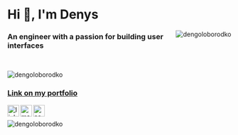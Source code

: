 <h1>Hi 👋, I'm Denys</h1>

<img src="https://github-readme-stats.vercel.app/api/top-langs/?username=dengoloborodko&theme=radical" 
     alt="dengoloborodko"
     align="right"/>

<h3>An engineer with a passion for building user interfaces</h3>

<br/>

<img src="https://github-readme-stats.vercel.app/api?username=dengoloborodko&show_icons=true&theme=radical&include_all_commits=true" 
     alt="dengoloborodko"/>
     
### [Link on my portfolio](https://dengoloborodko.github.io/beginning-projects/portfolio/dist/)

[<img src="https://www.flaticon.com/svg/static/icons/svg/174/174857.svg" 
     alt="linkedin"
     align="left"
     width="26"/>](https://www.linkedin.com/in/denys-goloborodko-b24005175)
[<img src="https://www.flaticon.com/svg/static/icons/svg/732/732200.svg" 
     alt="mailto:den.od.1911@gmail.com"
     align="left"
     width="26"/>](mailto:den.od.1911@gmail.com)
[<img src="https://cloud.githubusercontent.com/assets/2475572/4743290/2dcf20cc-5a26-11e4-89fb-62b861e5b29c.png" 
     alt="codewars"
     align="left"
     width="26"/>](https://www.codewars.com/users/Denys1911)
     
<br/>
<br/>

<img src="https://komarev.com/ghpvc/?username=dengoloborodko" alt="dengoloborodko"/>
